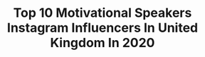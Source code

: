 ---
title: Top 10 Motivational Speakers Instagram Influencers In United Kingdom In 2020
description: >-
  Find top motivational speakers Instagram influencers in United Kingdom in 2020. Most popular hashtags: #ad #k2 #nollywoodmovies #everest.
platform: Instagram
profiles:
  - username: "harnaamkaur"
    fullname: >-
      Harnaam Kaur
    location: "United Kingdom"
    followers: 142807
    engagement: 232
    commentsToLikes: 0.027918
    avatar: "https://scontent-atl3-1.cdninstagram.com/v/t51.2885-19/s320x320/91112172_655147498606947_7081530777585844224_n.jpg?_nc_ht=scontent-atl3-1.cdninstagram.com&_nc_ohc=JYZ2oYRAUH4AX9fFUSw&oh=8ae16544163749dc97519200bbe80512&oe=5EBA5E49"
    verified: true
    hashtags: "#frozen2, #theselfloveissue"
  - username: "nicolashamilton"
    fullname: >-
      Nic Hamilton
    location: "United Kingdom"
    followers: 184318
    engagement: 888
    commentsToLikes: 0.014510
    avatar: "https://scontent-lhr8-1.cdninstagram.com/v/t51.2885-19/s320x320/90766746_723229521414961_6078571715430973440_n.jpg?_nc_ht=scontent-lhr8-1.cdninstagram.com&_nc_ohc=gVj434BBgXIAX9ObPtp&oh=c12e38ef2a22c76f5eef04c5945ec41e&oe=5EB8FBA3"
    verified: true
    hashtags: "#karting, #proud, #coronavirus, #birthday"
  - username: "esmee_ldn"
    fullname: >-
      ESMÉE 🌙💫💛
    location: "United Kingdom"
    followers: 25841
    engagement: 299
    commentsToLikes: 0.035464
    avatar: "https://scontent-lhr8-1.cdninstagram.com/v/t51.2885-19/s320x320/69149988_599233200605583_894600730948665344_n.jpg?_nc_ht=scontent-lhr8-1.cdninstagram.com&_nc_ohc=Txm2_eFuhEQAX9RV9yn&oh=b606f216abfe6d53e3a51d473282ac92&oe=5EBBF8FB"
    verified: false
    hashtags: "#ad, #drivingbetterwithmazda, #motivation, #mentalhealth"
  - username: "loizzaaquino"
    fullname: >-
      Loizza Aquino
    location: "United Kingdom"
    followers: 7085
    engagement: 1081
    commentsToLikes: 0.021830
    avatar: "https://scontent-lhr8-1.cdninstagram.com/v/t51.2885-19/s320x320/91393936_211024766832675_5675848145506926592_n.jpg?_nc_ht=scontent-lhr8-1.cdninstagram.com&_nc_ohc=9lsVXOkZvSUAX-_q20b&oh=2f560519be6d8e714b0c992ce3c1d05e&oe=5EBB3A5F"
    verified: false
    hashtags: ""
  - username: "storyzakapedo_"
    fullname: >-
      Story Za Kapedo
    location: "United Kingdom"
    followers: 52719
    engagement: 326
    commentsToLikes: 0.137054
    avatar: "https://scontent-lhr8-1.cdninstagram.com/v/t51.2885-19/s320x320/71093562_2136799163290963_6661248887434510336_n.jpg?_nc_ht=scontent-lhr8-1.cdninstagram.com&_nc_ohc=6OSTjVKHn5YAX9COByj&oh=77f653df42e924e01d19d1a1f05695c7&oe=5EB49FAB"
    verified: false
    hashtags: "#kapedo, #gainwithmugweru, #instafashion, #staystrong"
  - username: "adventureman"
    fullname: >-
      Jamie McDonald
    location: "United Kingdom"
    followers: 19981
    engagement: 794
    commentsToLikes: 0.043054
    avatar: "https://scontent-lhr8-1.cdninstagram.com/v/t51.2885-19/s320x320/30602446_1891310610913098_6425162098610798592_n.jpg?_nc_ht=scontent-lhr8-1.cdninstagram.com&_nc_ohc=k5SOOHFQa18AX_mAGBj&oh=3c46a081d250f839c00b669091017257&oe=5EB91BDE"
    verified: false
    hashtags: "#barefootbritain, #readyforanything"
  - username: "james_sutliff"
    fullname: >-
      James Sutliff 🇬🇧♿️
    location: "United Kingdom"
    followers: 35542
    engagement: 178
    commentsToLikes: 0.024680
    avatar: "https://scontent-ams4-1.cdninstagram.com/v/t51.2885-19/s320x320/50799855_777194322640206_7814789232404201472_n.jpg?_nc_ht=scontent-ams4-1.cdninstagram.com&_nc_ohc=OBfXMAzP0VsAX_7YCOA&oh=28622d35fa605782fe216f8270ca0d58&oe=5EB28AEF"
    verified: false
    hashtags: "#meningitissurvivor, #throwbackthursday, #meningitissurviour, #dystonia"
  - username: "nimsdai"
    fullname: >-
      Nirmal Purja MBE - Nimsdai
    location: "United Kingdom"
    followers: 216746
    engagement: 539
    commentsToLikes: 0.010968
    avatar: "https://scontent-cdt1-1.cdninstagram.com/v/t51.2885-19/s320x320/52001904_396652131125892_6363224787552043008_n.jpg?_nc_ht=scontent-cdt1-1.cdninstagram.com&_nc_ohc=jq1LkVit2FYAX_kt7h1&oh=4f29f1158504de2b4581f9af7c7acbfd&oe=5EB24FAE"
    verified: true
    hashtags: "#dhaulagiri, #brothersinarms, #k2, #manaslu"
  - username: "iamthatpj"
    fullname: >-
      Jimmy Odukoya
    location: "United Kingdom"
    followers: 65707
    engagement: 134
    commentsToLikes: 0.042807
    avatar: "https://scontent-ams4-1.cdninstagram.com/v/t51.2885-19/s320x320/42938821_1969511156675107_6643613167601582080_n.jpg?_nc_ht=scontent-ams4-1.cdninstagram.com&_nc_ohc=SwDCRB7XgXoAX_Xlyv2&oh=c207143103144fffc4b35c93a227b713&oe=5EBBFD1A"
    verified: false
    hashtags: "#nollywoodmovie, #churchathome, #nollywood, #covid19"
  - username: "markormrod"
    fullname: >-
      Mark Ormrod
    location: "United Kingdom"
    followers: 32163
    engagement: 202
    commentsToLikes: 0.082507
    avatar: "https://scontent-amt2-1.cdninstagram.com/v/t51.2885-19/s320x320/66361768_784738815256153_1609675329322876928_n.jpg?_nc_ht=scontent-amt2-1.cdninstagram.com&_nc_ohc=rB3xSDR1CgAAX-CPT9y&oh=cebe46b8f7eaded0ff5621bf94e8cc17&oe=5EB24324"
    verified: false
    hashtags: "#militaryveteran, #adapt, #believe, #heroesathome"
---